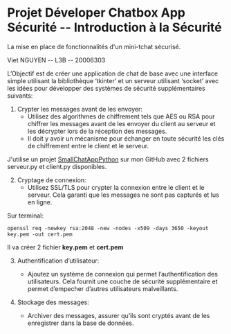 
# Projet Déveloper Chatbox App Sécurité -- Introduction à la Sécurité

La mise en place de fonctionnalités d'un mini-tchat sécurisé.

Viet NGUYEN -- L3B -- 20006303


L’Objectif est de créer une application de chat de base avec une interface simple utilisant la bibliothèque ‘tkinter’ et un serveur utilisant ‘socket’ avec les idées pour développer des systèmes de sécurité supplémentaires suivants:

1)  Crypter les messages avant de les envoyer:
	- Utilisez des algorithmes de chiffrement tels que AES ou RSA pour chiffrer les messages avant de les envoyer du client au serveur et les décrypter lors de la réception des messages.
	- Il doit y avoir un mécanisme pour échanger en toute sécurité les clés de chiffrement entre le client et le serveur.


J'utilise un projet [SmallChatAppPython](https://github.com/Viet281101/SmallChatAppPython/tree/main) sur mon GitHub avec 2 fichiers serveur.py et client.py disponibles.


2)  Cryptage de connexion:
	- Utilisez SSL/TLS pour crypter la connexion entre le client et le serveur. Cela garanti que les messages ne sont pas capturés et lus en ligne.

Sur terminal:
```
openssl req -newkey rsa:2048 -new -nodes -x509 -days 3650 -keyout key.pem -out cert.pem
```
Il va créer 2 fichier **key.pem** et **cert.pem**


3) Authentification d’utilisateur:
	- Ajoutez un système de connexion qui permet l’authentification des utilisateurs. Cela fournit une couche de sécurité supplémentaire et permet d’empecher d’autres utilisateurs malveillants.


4) Stockage des messages:
	- Archiver des messages, assurer qu’ils sont cryptés avant de les enregistrer dans la base de données.

